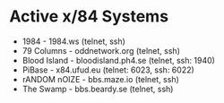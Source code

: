 # Active x/84 Systems

- 1984 - 1984.ws (telnet, ssh)
- 79 Columns - oddnetwork.org (telnet, ssh)
- Blood Island - bloodisland.ph4.se (telnet, ssh: 1940)
- PiBase - x84.ufud.eu (telnet: 6023, ssh: 6022)
- rANDOM nOIZE - bbs.maze.io (telnet, ssh)
- The Swamp - bbs.beardy.se (telnet, ssh)
